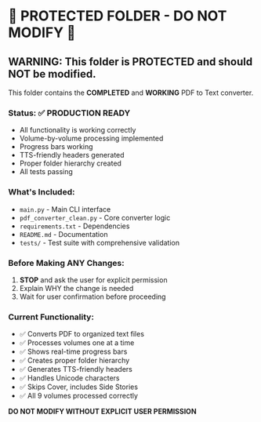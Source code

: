 # 🚨 PROTECTED FOLDER - DO NOT MODIFY 🚨

## WARNING: This folder is PROTECTED and should NOT be modified.

This folder contains the **COMPLETED** and **WORKING** PDF to Text converter.

### Status: ✅ PRODUCTION READY
- All functionality is working correctly
- Volume-by-volume processing implemented
- Progress bars working
- TTS-friendly headers generated
- Proper folder hierarchy created
- All tests passing

### What's Included:
- `main.py` - Main CLI interface
- `pdf_converter_clean.py` - Core converter logic
- `requirements.txt` - Dependencies
- `README.md` - Documentation
- `tests/` - Test suite with comprehensive validation

### Before Making ANY Changes:
1. **STOP** and ask the user for explicit permission
2. Explain WHY the change is needed
3. Wait for user confirmation before proceeding

### Current Functionality:
- ✅ Converts PDF to organized text files
- ✅ Processes volumes one at a time
- ✅ Shows real-time progress bars
- ✅ Creates proper folder hierarchy
- ✅ Generates TTS-friendly headers
- ✅ Handles Unicode characters
- ✅ Skips Cover, includes Side Stories
- ✅ All 9 volumes processed correctly

**DO NOT MODIFY WITHOUT EXPLICIT USER PERMISSION**
